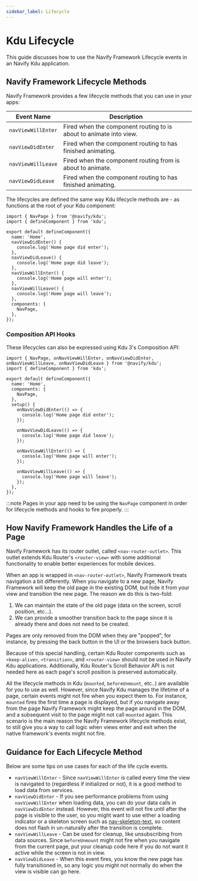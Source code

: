 ```yaml
---
sidebar_label: Lifecycle
---
```


# Kdu Lifecycle

This guide discusses how to use the Navify Framework Lifecycle events in an Navify Kdu application.

## Navify Framework Lifecycle Methods

Navify Framework provides a few lifecycle methods that you can use in your apps:

| Event Name         | Description                                                        |
| ------------------ | ------------------------------------------------------------------ |
| `navViewWillEnter` | Fired when the component routing to is about to animate into view. |
| `navViewDidEnter`  | Fired when the component routing to has finished animating.        |
| `navViewWillLeave` | Fired when the component routing from is about to animate.         |
| `navViewDidLeave`  | Fired when the component routing to has finished animating.        |

The lifecycles are defined the same way Kdu lifecycle methods are - as functions at the root of your Kdu component:

```tsx
import { NavPage } from '@navify/kdu';
import { defineComponent } from 'kdu';

export default defineComponent({
  name: 'Home',
  navViewDidEnter() {
    console.log('Home page did enter');
  },
  navViewDidLeave() {
    console.log('Home page did leave');
  },
  navViewWillEnter() {
    console.log('Home page will enter');
  },
  navViewWillLeave() {
    console.log('Home page will leave');
  },
  components: {
    NavPage,
  },
});
```

### Composition API Hooks

These lifecycles can also be expressed using Kdu 3's Composition API:

```tsx
import { NavPage, onNavViewWillEnter, onNavViewDidEnter, onNavViewWillLeave, onNavViewDidLeave } from '@navify/kdu';
import { defineComponent } from 'kdu';

export default defineComponent({
  name: 'Home',
  components: {
    NavPage,
  },
  setup() {
    onNavViewDidEnter(() => {
      console.log('Home page did enter');
    });

    onNavViewDidLeave(() => {
      console.log('Home page did leave');
    });

    onNavViewWillEnter(() => {
      console.log('Home page will enter');
    });

    onNavViewWillLeave(() => {
      console.log('Home page will leave');
    });
  },
});
```

:::note
Pages in your app need to be using the `NavPage` component in order for lifecycle methods and hooks to fire properly.
:::

## How Navify Framework Handles the Life of a Page

Navify Framework has its router outlet, called `<nav-router-outlet>`. This outlet extends Kdu Router's `<router-view>` with some additional functionality to enable better experiences for mobile devices.

When an app is wrapped in `<nav-router-outlet>`, Navify Framework treats navigation a bit differently. When you navigate to a new page, Navify Framework will keep the old page in the existing DOM, but hide it from your view and transition the new page. The reason we do this is two-fold:

1. We can maintain the state of the old page (data on the screen, scroll position, etc...).
2. We can provide a smoother transition back to the page since it is already there and does not need to be created.

Pages are only removed from the DOM when they are "popped", for instance, by pressing the back button in the UI or the browsers back button.

Because of this special handling, certain Kdu Router components such as `<keep-alive>`, `<transition>`, and `<router-view>` should not be used in Navify Kdu applications. Additionally, Kdu Router's Scroll Behavior API is not needed here as each page's scroll position is preserved automatically.

All the lifecycle methods in Kdu (`mounted`, `beforeUnmount`, etc..) are available for you to use as well. However, since Navify Kdu manages the lifetime of a page, certain events might not fire when you expect them to. For instance, `mounted` fires the first time a page is displayed, but if you navigate away from the page Navify Framework might keep the page around in the DOM, and a subsequent visit to the page might not call `mounted` again. This scenario is the main reason the Navify Framework lifecycle methods exist, to still give you a way to call logic when views enter and exit when the native framework's events might not fire.

## Guidance for Each Lifecycle Method

Below are some tips on use cases for each of the life cycle events.

- `navViewWillEnter` - Since `navViewWillEnter` is called every time the view is navigated to (regardless if initialized or not), it is a good method to load data from services.
- `navViewDidEnter` - If you see performance problems from using `navViewWillEnter` when loading data, you can do your data calls in `navViewDidEnter` instead. However, this event will not fire until after the page is visible to the user, so you might want to use either a loading indicator or a skeleton screen such as [nav-skeleton-text](../api/skeleton-text), so content does not flash in un-naturally after the transition is complete.
- `navViewWillLeave` - Can be used for cleanup, like unsubscribing from data sources. Since `beforeUnmount` might not fire when you navigate from the current page, put your cleanup code here if you do not want it active while the screen is not in view.
- `navViewDidLeave` - When this event fires, you know the new page has fully transitioned in, so any logic you might not normally do when the view is visible can go here.
